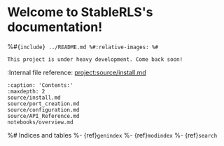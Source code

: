 # Welcome to StableRLS's documentation!
%#```{include} ../README.md
%#:relative-images:
%#```

```{warning}
This project is under heavy development. Come back soon!
```



:Internal file reference: <project:source/install.md>


```{toctree}
:caption: 'Contents:'
:maxdepth: 2
source/install.md
source/port_creation.md
source/configuration.md
source/API_Reference.md
notebooks/overview.md
```

%# Indices and tables
%- {ref}`genindex`
%- {ref}`modindex`
%- {ref}`search`
